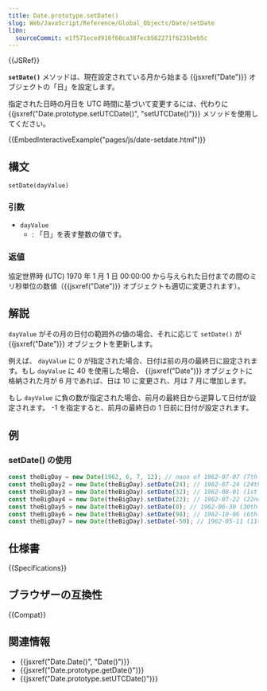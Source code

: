 ```yaml
---
title: Date.prototype.setDate()
slug: Web/JavaScript/Reference/Global_Objects/Date/setDate
l10n:
  sourceCommit: e1f571eced916f60ca387ecb562271f6235beb5c
---
```


{{JSRef}}

**`setDate()`** メソッドは、現在設定されている月から始まる {{jsxref("Date")}} オブジェクトの「日」を設定します。

指定された日時の月日を UTC 時間に基づいて変更するには、代わりに {{jsxref("Date.prototype.setUTCDate()", "setUTCDate()")}} メソッドを使用してください。

{{EmbedInteractiveExample("pages/js/date-setdate.html")}}

## 構文

```js-nolint
setDate(dayValue)
```

### 引数

- `dayValue`
  - : 「日」を表す整数の値です。

### 返値

協定世界時 (UTC) 1970 年 1 月 1 日 00:00:00 から与えられた日付までの間のミリ秒単位の数値（{{jsxref("Date")}} オブジェクトも適切に変更されます）。

## 解説

`dayValue` がその月の日付の範囲外の値の場合、それに応じて `setDate()` が {{jsxref("Date")}} オブジェクトを更新します。

例えば、 `dayValue` に 0 が指定された場合、日付は前の月の最終日に設定されます。もし `dayValue` に 40 を使用した場合、 {{jsxref("Date")}} オブジェクトに格納された月が 6 月であれば、日は 10 に変更され、月は 7 月に増加します。

もし `dayValue` に負の数が指定された場合、前月の最終日から逆算して日付が設定されます。 -1 を指定すると、前月の最終日の 1 日前に日付が設定されます。

## 例

### setDate() の使用

```js
const theBigDay = new Date(1962, 6, 7, 12); // noon of 1962-07-07 (7th of July 1962, month is 0-indexed)
const theBigDay2 = new Date(theBigDay).setDate(24); // 1962-07-24 (24th of July 1962)
const theBigDay3 = new Date(theBigDay).setDate(32); // 1962-08-01 (1st of August 1962)
const theBigDay4 = new Date(theBigDay).setDate(22); // 1962-07-22 (22nd of July 1962)
const theBigDay5 = new Date(theBigDay).setDate(0); // 1962-06-30 (30th of June 1962)
const theBigDay6 = new Date(theBigDay).setDate(98); // 1962-10-06 (6th of October 1962)
const theBigDay7 = new Date(theBigDay).setDate(-50); // 1962-05-11 (11th of May 1962)
```

## 仕様書

{{Specifications}}

## ブラウザーの互換性

{{Compat}}

## 関連情報

- {{jsxref("Date.Date()", "Date()")}}
- {{jsxref("Date.prototype.getDate()")}}
- {{jsxref("Date.prototype.setUTCDate()")}}
